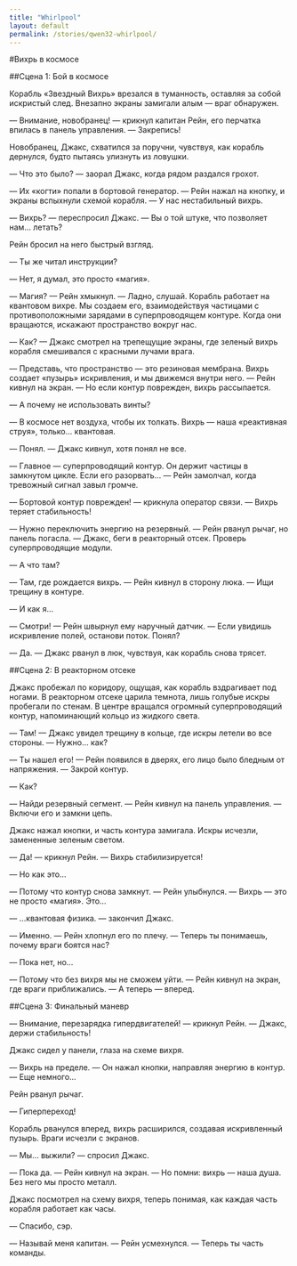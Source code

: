 ```yaml
---
title: "Whirlpool"
layout: default
permalink: /stories/qwen32-whirlpool/
---
```


#Вихрь в космосе


##Сцена 1: Бой в космосе

Корабль «Звездный Вихрь» врезался в туманность, оставляя за собой искристый след. Внезапно экраны замигали алым — враг обнаружен.

— Внимание, новобранец! — крикнул капитан Рейн, его перчатка впилась в панель управления. — Закрепись!

Новобранец, Джакс, схватился за поручни, чувствуя, как корабль дернулся, будто пытаясь улизнуть из ловушки.

— Что это было? — заорал Джакс, когда рядом раздался грохот.

— Их «когти» попали в бортовой генератор. — Рейн нажал на кнопку, и экраны вспыхнули схемой корабля. — У нас нестабильный вихрь.

— Вихрь? — переспросил Джакс. — Вы о той штуке, что позволяет нам… летать?

Рейн бросил на него быстрый взгляд.

— Ты же читал инструкции?

— Нет, я думал, это просто «магия».

— Магия? — Рейн хмыкнул. — Ладно, слушай. Корабль работает на квантовом вихре. Мы создаем его, взаимодействуя частицами с противоположными зарядами в суперпроводящем контуре. Когда они вращаются, искажают пространство вокруг нас.

— Как? — Джакс смотрел на трепещущие экраны, где зеленый вихрь корабля смешивался с красными лучами врага.

— Представь, что пространство — это резиновая мембрана. Вихрь создает «пузырь» искривления, и мы движемся внутри него. — Рейн кивнул на экран. — Но если контур поврежден, вихрь рассыпается.

— А почему не использовать винты?

— В космосе нет воздуха, чтобы их толкать. Вихрь — наша «реактивная струя», только… квантовая.

— Понял. — Джакс кивнул, хотя понял не все.

— Главное — суперпроводящий контур. Он держит частицы в замкнутом цикле. Если его разорвать… — Рейн замолчал, когда тревожный сигнал завыл громче.

— Бортовой контур поврежден! — крикнула оператор связи. — Вихрь теряет стабильность!

— Нужно переключить энергию на резервный. — Рейн рванул рычаг, но панель погасла. — Джакс, беги в реакторный отсек. Проверь суперпроводящие модули.

— А что там?

— Там, где рождается вихрь. — Рейн кивнул в сторону люка. — Ищи трещину в контуре.

— И как я…

— Смотри! — Рейн швырнул ему наручный датчик. — Если увидишь искривление полей, останови поток. Понял?

— Да. — Джакс рванул в люк, чувствуя, как корабль снова трясет.

##Сцена 2: В реакторном отсеке

Джакс пробежал по коридору, ощущая, как корабль вздрагивает под ногами. В реакторном отсеке царила темнота, лишь голубые искры пробегали по стенам. В центре вращался огромный суперпроводящий контур, напоминающий кольцо из жидкого света.

— Там! — Джакс увидел трещину в кольце, где искры летели во все стороны. — Нужно… как?

— Ты нашел его! — Рейн появился в дверях, его лицо было бледным от напряжения. — Закрой контур.

— Как?

— Найди резервный сегмент. — Рейн кивнул на панель управления. — Включи его и замкни цепь.

Джакс нажал кнопки, и часть контура замигала. Искры исчезли, замененные зеленым светом.

— Да! — крикнул Рейн. — Вихрь стабилизируется!

— Но как это…

— Потому что контур снова замкнут. — Рейн улыбнулся. — Вихрь — это не просто «магия». Это…

— …квантовая физика. — закончил Джакс.

— Именно. — Рейн хлопнул его по плечу. — Теперь ты понимаешь, почему враги боятся нас?

— Пока нет, но…

— Потому что без вихря мы не сможем уйти. — Рейн кивнул на экран, где враги приближались. — А теперь — вперед.

##Сцена 3: Финальный маневр

— Внимание, перезарядка гипердвигателей! — крикнул Рейн. — Джакс, держи стабильность!

Джакс сидел у панели, глаза на схеме вихря.

— Вихрь на пределе. — Он нажал кнопки, направляя энергию в контур. — Еще немного…

Рейн рванул рычаг.

— Гиперпереход!

Корабль рванулся вперед, вихрь расширился, создавая искривленный пузырь. Враги исчезли с экранов.

— Мы… выжили? — спросил Джакс.

— Пока да. — Рейн кивнул на экран. — Но помни: вихрь — наша душа. Без него мы просто металл.

Джакс посмотрел на схему вихря, теперь понимая, как каждая часть корабля работает как часы.

— Спасибо, сэр.

— Называй меня капитан. — Рейн усмехнулся. — Теперь ты часть команды.
